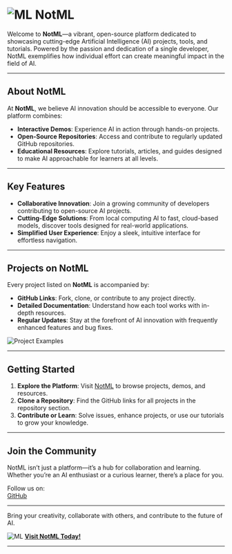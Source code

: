 # ![ML](https://github.com/user-attachments/assets/f3ba664c-6147-4330-98b8-1e3886b57b58) NotML  

Welcome to **NotML**—a vibrant, open-source platform dedicated to showcasing cutting-edge Artificial Intelligence (AI) projects, tools, and tutorials. Powered by the passion and dedication of a single developer, NotML exemplifies how individual effort can create meaningful impact in the field of AI.  

---

## **About NotML**  

At **NotML**, we believe AI innovation should be accessible to everyone. Our platform combines:  
- **Interactive Demos**: Experience AI in action through hands-on projects.  
- **Open-Source Repositories**: Access and contribute to regularly updated GitHub repositories.  
- **Educational Resources**: Explore tutorials, articles, and guides designed to make AI approachable for learners at all levels.  

---

## **Key Features**  

- **Collaborative Innovation**: Join a growing community of developers contributing to open-source AI projects.  
- **Cutting-Edge Solutions**: From local computing AI to fast, cloud-based models, discover tools designed for real-world applications.  
- **Simplified User Experience**: Enjoy a sleek, intuitive interface for effortless navigation.  

---

## **Projects on NotML**  

Every project listed on **NotML** is accompanied by:  
- **GitHub Links**: Fork, clone, or contribute to any project directly.  
- **Detailed Documentation**: Understand how each tool works with in-depth resources.  
- **Regular Updates**: Stay at the forefront of AI innovation with frequently enhanced features and bug fixes.  

![Project Examples](https://notml.in/)  

---

## **Getting Started**  

1. **Explore the Platform**: Visit [NotML](https://notml.in) to browse projects, demos, and resources.  
2. **Clone a Repository**: Find the GitHub links for all projects in the repository section.  
3. **Contribute or Learn**: Solve issues, enhance projects, or use our tutorials to grow your knowledge.  

---

## **Join the Community**  

NotML isn’t just a platform—it’s a hub for collaboration and learning. Whether you’re an AI enthusiast or a curious learner, there’s a place for you.  

Follow us on:  
[GitHub](https://github.com/NotML)

---

Bring your creativity, collaborate with others, and contribute to the future of AI.  

![ML](https://github.com/user-attachments/assets/f3ba664c-6147-4330-98b8-1e3886b57b58)
**[Visit NotML Today!](https://notml.in)**  

--- 
